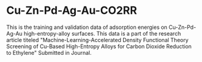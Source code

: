 # Cu-Zn-Pd-Ag-Au-CO2RR
This is the training and validation data of adsorption energies on Cu-Zn-Pd-Ag-Au high-entropy-alloy surfaces.
This data is a part of the research article titeled "Machine-Learning-Accelerated Density Functional Theory Screening of Cu-Based High-Entropy Alloys for Carbon Dioxide Reduction to Ethylene" Submitted in Journal.
